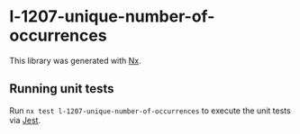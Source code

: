 # l-1207-unique-number-of-occurrences

This library was generated with [Nx](https://nx.dev).

## Running unit tests

Run `nx test l-1207-unique-number-of-occurrences` to execute the unit tests via [Jest](https://jestjs.io).
